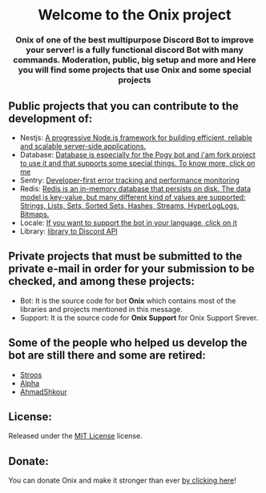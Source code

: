 <h1 align="center">
  <br>
  Welcome to the Onix project
 <br>
</h1>

<h3 align=center>Onix of one of the best multipurpose Discord Bot to improve your server! is a fully functional discord Bot with many commands. Moderation, public, big setup and more and Here you will find some projects that use Onix and some special projects</h3>


## Public projects that you can contribute to the development of:

- Nestjs: [A progressive Node.js framework for building efficient, reliable and scalable server-side applications.](https://github.com/Onix-Bot/Nestjs)
- Database: [Database is especially for the Pogy bot and i'am fork project to use it and that supports some special things. To know more, click on me](https://github.com/Onix-Bot/Database)
- Sentry: [Developer-first error tracking and performance monitoring](https://github.com/Onix-Bot/Sentry)
- Redis: [Redis is an in-memory database that persists on disk. The data model is key-value, but many different kind of values are supported: Strings, Lists, Sets, Sorted Sets, Hashes, Streams, HyperLogLogs, Bitmaps.](https://github.com/Onix-Bot/Redis)
- Locale: [If you want to support the bot in your language, click on it](https://github.com/Onix-Bot/Locale)
- Library: [library to Discord API](https://github.com/Onix-Bot/Library)


## Private projects that must be submitted to the private e-mail in order for your submission to be checked, and among these projects:

- Bot: It is the source code for bot **Onix** which contains most of the libraries and projects mentioned in this message.
- Support: It is the source code for **Onix Support**  for Onix Support Srever.

## Some of the people who helped us develop the bot are still there and some are retired:

- [Stroos](https://github.com/Strooss)
- [Alpha](https://github.com/IxAlpha)
- [AhmadShkour](https://github.com/AhmadShkour71)

## License:

Released under the [MIT License](https://choosealicense.com/licenses/mit) license.

## Donate:

You can donate Onix and make it stronger than ever [by clicking here](https://paypal.me/shkour)!
